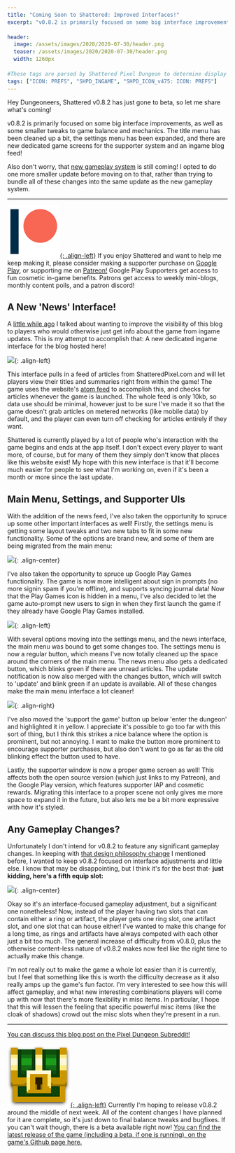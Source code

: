 ```yaml
---
title: "Coming Soon to Shattered: Improved Interfaces!"
excerpt: "v0.8.2 is primarily focused on some big interface improvements, as well as some smaller tweaks to game balance and mechanics. The title menu has been cleaned up a bit, the settings menu has been expanded, and there are new dedicated game screens for the supporter system and an ingame blog feed!"

header:
  image: /assets/images/2020/2020-07-30/header.png
  teaser: /assets/images/2020/2020-07-30/header.png
  width: 1260px

#These tags are parsed by Shattered Pixel Dungeon to determine display in its news feed
tags: ["ICON: PREFS", "SHPD_INGAME", "SHPD_ICON_v475: ICON: PREFS"]
---
```


Hey Dungeoneers, Shattered v0.8.2 has just gone to beta, so let me share what's coming!

v0.8.2 is primarily focused on some big interface improvements, as well as some smaller tweaks to game balance and mechanics. The title menu has been cleaned up a bit, the settings menu has been expanded, and there are new dedicated game screens for the supporter system and an ingame blog feed!

Also don't worry, that [new gameplay system](/blog/shattered-pixel-dungeon-in-2020.html#new-gameplay-system) is still coming! I opted to do one more smaller update before moving on to that, rather than trying to bundle all of these changes into the same update as the new gameplay system.

---

[![](/assets/images/patreon-icon.png){: .align-left}](https://www.patreon.com/ShatteredPixel) If you enjoy Shattered and want to help me keep making it, please consider making a supporter purchase on [Google Play](https://play.google.com/store/apps/details?id=com.shatteredpixel.shatteredpixeldungeon), or supporting me on [Patreon!](https://www.patreon.com/ShatteredPixel) Google Play Supporters get access to fun cosmetic in-game benefits. Patrons get access to weekly mini-blogs, monthly content polls, and a patron discord!

## A New 'News' Interface!

A [little while ago](/blog/coming-soon-to-shattered-better-bosses.html#changes-to-development-philosophy) I talked about wanting to improve the visibility of this blog to players who would otherwise just get info about the game from ingame updates. This is my attempt to accomplish that: A new dedicated ingame interface for the blog hosted here!

![](/assets/images/{{page.date|date:'%Y/%Y-%m-%d'}}/news-menu.png){: .align-left}

This interface pulls in a feed of articles from ShatteredPixel.com and will let players view their titles and summaries right from within the game! The game uses the website's [atom feed](https://shatteredpixel.com/feed.xml) to accomplish this, and checks for articles whenever the game is launched. The whole feed is only 10kb, so data use should be minimal, however just to be sure I've made it so that the game doesn't grab articles on metered networks (like mobile data) by default, and the player can even turn off checking for articles entirely if they want.

Shattered is currently played by a lot of people who's interaction with the game begins and ends at the app itself. I don't expect every player to want more, of course, but for many of them they simply don't know that places like this website exist! My hope with this new interface is that it'll become much easier for people to see what I'm working on, even if it's been a month or more since the last update.

## Main Menu, Settings, and Supporter UIs
 
With the addition of the news feed, I've also taken the opportunity to spruce up some other important interfaces as well! Firstly, the settings menu is getting some layout tweaks and two new tabs to fit in some new functionality. Some of the options are brand new, and some of them are being migrated from the main menu:

![](/assets/images/{{page.date|date:'%Y/%Y-%m-%d'}}/settings.png){: .align-center}

I've also taken the opportunity to spruce up Google Play Games functionality. The game is now more intelligent about sign in prompts (no more signin spam if you're offline), and supports syncing journal data! Now that the Play Games icon is hidden in a menu, I've also decided to let the game auto-prompt new users to sign in when they first launch the game if they already have Google Play Games installed.

![](/assets/images/{{page.date|date:'%Y/%Y-%m-%d'}}/main-menu.png){: .align-left}

With several options moving into the settings menu, and the news interface, the main menu was bound to get some changes too. The settings menu is now a regular button, which means I've now totally cleaned up the space around the corners of the main menu. The news menu also gets a dedicated button, which blinks green if there are unread articles. The update notification is now also merged with the changes button, which will switch to 'update' and blink green if an update is available. All of these changes make the main menu interface a lot cleaner!

![](/assets/images/{{page.date|date:'%Y/%Y-%m-%d'}}/supporter-menu.png){: .align-right}

I've also moved the 'support the game' button up below 'enter the dungeon' and highlighted it in yellow. I appreciate it's possible to go too far with this sort of thing, but I think this strikes a nice balance where the option is prominent, but not annoying. I want to make the button more prominent to encourage supporter purchases, but also don't want to go as far as the old blinking effect the button used to have.

Lastly, the supporter window is now a proper game screen as well! This affects both the open source version (which just links to my Patreon), and the Google Play version, which features supporter IAP and cosmetic rewards. Migrating this interface to a proper scene not only gives me more space to expand it in the future, but also lets me be a bit more expressive with how it's styled. 

## Any Gameplay Changes?

Unfortunately I don't intend for v0.8.2 to feature any significant gameplay changes. In keeping with [that design philosophy change](/blog/coming-soon-to-shattered-better-bosses.html#changes-to-development-philosophy) I mentioned before, I wanted to keep v0.8.2 focused on interface adjustments and little else. I know that may be disappointing, but I think it's for the best that- **just kidding, here's a fifth equip slot:**

![](/assets/images/{{page.date|date:'%Y/%Y-%m-%d'}}/inventory.png){: .align-center}

Okay so it's an interface-focused gameplay adjustment, but a significant one nonetheless! Now, instead of the player having two slots that can contain either a ring or artifact, the player gets one ring slot, one artifact slot, and one slot that can house either! I've wanted to make this change for a long time, as rings and artifacts have always competed with each other just a bit too much. The general increase of difficulty from v0.8.0, plus the otherwise content-less nature of v0.8.2 makes now feel like the right time to actually make this change.

I'm not really out to make the game a whole lot easier than it is currently, but I feel that something like this is worth the difficulty decrease as it also really amps up the game's fun factor. I'm very interested to see how this will affect gameplay, and what new interesting combinations players will come up with now that there's more flexibility in misc items. In particular, I hope that this will lessen the feeling that specific powerful misc items (like the cloak of shadows) crowd out the misc slots when they're present in a run.

---

[You can discuss this blog post on the Pixel Dungeon Subreddit!](https://www.reddit.com/r/PixelDungeon/comments/i0wa6q/)

[![](/assets/images/SHPD-icon.png){: .align-left}](https://github.com/00-Evan/shattered-pixel-dungeon/releases/) Currently I'm hoping to release v0.8.2 around the middle of next week. All of the content changes I have planned for it are complete, so it's just down to final balance tweaks and bugfixes. If you can't wait though, there is a beta available right now! [You can find the latest release of the game (including a beta, if one is running), on the game's Github page here.](https://github.com/00-Evan/shattered-pixel-dungeon/releases/)